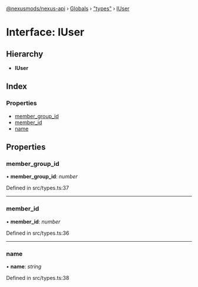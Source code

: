 [@nexusmods/nexus-api](../README.md) › [Globals](../globals.md) › ["types"](../modules/_types_.md) › [IUser](_types_.iuser.md)

# Interface: IUser

## Hierarchy

* **IUser**

## Index

### Properties

* [member_group_id](_types_.iuser.md#member_group_id)
* [member_id](_types_.iuser.md#member_id)
* [name](_types_.iuser.md#name)

## Properties

###  member_group_id

• **member_group_id**: *number*

Defined in src/types.ts:37

___

###  member_id

• **member_id**: *number*

Defined in src/types.ts:36

___

###  name

• **name**: *string*

Defined in src/types.ts:38
